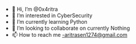- 👋 Hi, I’m @0x4ritra
- 👀 I’m interested in CyberSecurity
- 🌱 I’m currently learning Python
- 💞️ I’m looking to collaborate on currently Nothing
- 📫 How to reach me -aritrasen1274@gmail.com

<!---
0x4ritra/0x4ritra is a ✨ special ✨ repository because its `README.md` (this file) appears on your GitHub profile.
You can click the Preview link to take a look at your changes.
--->
